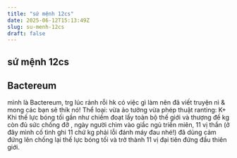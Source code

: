```yaml
---
title: "sứ mệnh 12cs"
date: 2025-06-12T15:13:49Z
slug: su-menh-12cs
draft: false
---
```


## sứ mệnh 12cs

## Bactereum

mình là Bactereum, trg lúc rảnh rỗi hk có việc gì làm nên đã viết truyện nì & mong các bạn sẽ thík nó!
Thể loại: vừa ảo tưởng vừa phép thuật
ranting: K+
Khi thế lực bóng tối gần như chiếm đoạt lấy toàn bộ thế giới và thượng đế kg còn đủ sức chống đỡ , ngày người chìm vào giầc ngủ triền miên, 11 vị thần (ở đây mình cố tình ghi 11 chứ kg phải lỗi đánh máy đau nhé!) đã dủng cảm đứng lên chống lại thế lực bóng tối và trở thành 11 vị đại tiên đứng đầu thiên giới.